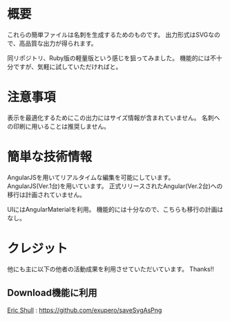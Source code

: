 # 概要
これらの簡単ファイルは名刺を生成するためのものです。
出力形式はSVGなので、高品質な出力が得られます。  

同リポジトリ、Ruby版の軽量版という感じを狙ってみました。
機能的には不十分ですが、気軽に試していただければと。

# 注意事項
表示を最適化するためにこの出力にはサイズ情報が含まれていません。
名刺への印刷に用いることは推奨しません。

# 簡単な技術情報
AngularJSを用いてリアルタイムな編集を可能にしています。  
AngularJS(Ver.1台)を用いています。
正式リリースされたAngular(Ver.2台)への移行は計画されていません。

UIにはAngularMaterialを利用。
機能的には十分なので、こちらも移行の計画はなし。

# クレジット
他にも主に以下の他者の活動成果を利用させていただいています。
Thanks!!

## Download機能に利用
[Eric Shull](https://github.com/exupero) : https://github.com/exupero/saveSvgAsPng

